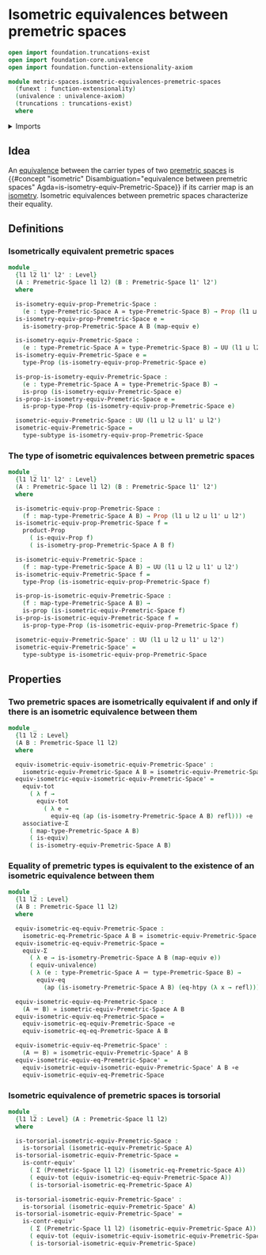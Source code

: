 # Isometric equivalences between premetric spaces

```agda
open import foundation.truncations-exist
open import foundation-core.univalence
open import foundation.function-extensionality-axiom

module metric-spaces.isometric-equivalences-premetric-spaces
  (funext : function-extensionality)
  (univalence : univalence-axiom)
  (truncations : truncations-exist)
  where
```

<details><summary>Imports</summary>

```agda
open import foundation.action-on-identifications-functions
open import foundation.contractible-types funext univalence
open import foundation.dependent-pair-types
open import foundation.dependent-products-contractible-types funext
open import foundation.dependent-products-propositions funext
open import foundation.equivalences funext
open import foundation.function-extensionality funext
open import foundation.function-types funext
open import foundation.functoriality-dependent-pair-types funext
open import foundation.identity-types funext
open import foundation.propositions funext univalence
open import foundation.subtypes funext univalence truncations
open import foundation.torsorial-type-families funext univalence truncations
open import foundation.transport-along-identifications
open import foundation.type-arithmetic-dependent-pair-types
open import foundation.univalence funext univalence
open import foundation.universe-levels

open import metric-spaces.equality-of-premetric-spaces funext univalence truncations
open import metric-spaces.isometries-premetric-spaces funext univalence truncations
open import metric-spaces.premetric-spaces funext univalence truncations
```

</details>

## Idea

An [equivalence](foundation.equivalences.md) between the carrier types of two
[premetric spaces](metric-spaces.premetric-spaces.md) is
{{#concept "isometric" Disambiguation="equivalence between premetric spaces" Agda=is-isometry-equiv-Premetric-Space}}
if its carrier map is an
[isometry](metric-spaces.isometries-premetric-spaces.md). Isometric equivalences
between premetric spaces characterize their equality.

## Definitions

### Isometrically equivalent premetric spaces

```agda
module _
  {l1 l2 l1' l2' : Level}
  (A : Premetric-Space l1 l2) (B : Premetric-Space l1' l2')
  where

  is-isometry-equiv-prop-Premetric-Space :
    (e : type-Premetric-Space A ≃ type-Premetric-Space B) → Prop (l1 ⊔ l2 ⊔ l2')
  is-isometry-equiv-prop-Premetric-Space e =
    is-isometry-prop-Premetric-Space A B (map-equiv e)

  is-isometry-equiv-Premetric-Space :
    (e : type-Premetric-Space A ≃ type-Premetric-Space B) → UU (l1 ⊔ l2 ⊔ l2')
  is-isometry-equiv-Premetric-Space e =
    type-Prop (is-isometry-equiv-prop-Premetric-Space e)

  is-prop-is-isometry-equiv-Premetric-Space :
    (e : type-Premetric-Space A ≃ type-Premetric-Space B) →
    is-prop (is-isometry-equiv-Premetric-Space e)
  is-prop-is-isometry-equiv-Premetric-Space e =
    is-prop-type-Prop (is-isometry-equiv-prop-Premetric-Space e)

  isometric-equiv-Premetric-Space : UU (l1 ⊔ l2 ⊔ l1' ⊔ l2')
  isometric-equiv-Premetric-Space =
    type-subtype is-isometry-equiv-prop-Premetric-Space
```

### The type of isometric equivalences between premetric spaces

```agda
module _
  {l1 l2 l1' l2' : Level}
  (A : Premetric-Space l1 l2) (B : Premetric-Space l1' l2')
  where

  is-isometric-equiv-prop-Premetric-Space :
    (f : map-type-Premetric-Space A B) → Prop (l1 ⊔ l2 ⊔ l1' ⊔ l2')
  is-isometric-equiv-prop-Premetric-Space f =
    product-Prop
      ( is-equiv-Prop f)
      ( is-isometry-prop-Premetric-Space A B f)

  is-isometric-equiv-Premetric-Space :
    (f : map-type-Premetric-Space A B) → UU (l1 ⊔ l2 ⊔ l1' ⊔ l2')
  is-isometric-equiv-Premetric-Space f =
    type-Prop (is-isometric-equiv-prop-Premetric-Space f)

  is-prop-is-isometric-equiv-Premetric-Space :
    (f : map-type-Premetric-Space A B) →
    is-prop (is-isometric-equiv-Premetric-Space f)
  is-prop-is-isometric-equiv-Premetric-Space f =
    is-prop-type-Prop (is-isometric-equiv-prop-Premetric-Space f)

  isometric-equiv-Premetric-Space' : UU (l1 ⊔ l2 ⊔ l1' ⊔ l2')
  isometric-equiv-Premetric-Space' =
    type-subtype is-isometric-equiv-prop-Premetric-Space
```

## Properties

### Two premetric spaces are isometrically equivalent if and only if there is an isometric equivalence between them

```agda
module _
  {l1 l2 : Level}
  (A B : Premetric-Space l1 l2)
  where

  equiv-isometric-equiv-isometric-equiv-Premetric-Space' :
    isometric-equiv-Premetric-Space A B ≃ isometric-equiv-Premetric-Space' A B
  equiv-isometric-equiv-isometric-equiv-Premetric-Space' =
    equiv-tot
      ( λ f →
        equiv-tot
          ( λ e →
            equiv-eq (ap (is-isometry-Premetric-Space A B) refl))) ∘e
    associative-Σ
      ( map-type-Premetric-Space A B)
      ( is-equiv)
      ( is-isometry-equiv-Premetric-Space A B)
```

### Equality of premetric types is equivalent to the existence of an isometric equivalence between them

```agda
module _
  {l1 l2 : Level}
  (A B : Premetric-Space l1 l2)
  where

  equiv-isometric-eq-equiv-Premetric-Space :
    isometric-eq-Premetric-Space A B ≃ isometric-equiv-Premetric-Space A B
  equiv-isometric-eq-equiv-Premetric-Space =
    equiv-Σ
      ( λ e → is-isometry-Premetric-Space A B (map-equiv e))
      ( equiv-univalence)
      ( λ (e : type-Premetric-Space A ＝ type-Premetric-Space B) →
        equiv-eq
          (ap (is-isometry-Premetric-Space A B) (eq-htpy (λ x → refl))))

  equiv-isometric-equiv-eq-Premetric-Space :
    (A ＝ B) ≃ isometric-equiv-Premetric-Space A B
  equiv-isometric-equiv-eq-Premetric-Space =
    equiv-isometric-eq-equiv-Premetric-Space ∘e
    equiv-isometric-eq-eq-Premetric-Space A B

  equiv-isometric-equiv-eq-Premetric-Space' :
    (A ＝ B) ≃ isometric-equiv-Premetric-Space' A B
  equiv-isometric-equiv-eq-Premetric-Space' =
    equiv-isometric-equiv-isometric-equiv-Premetric-Space' A B ∘e
    equiv-isometric-equiv-eq-Premetric-Space
```

### Isometric equivalence of premetric spaces is torsorial

```agda
module _
  {l1 l2 : Level} (A : Premetric-Space l1 l2)
  where

  is-torsorial-isometric-equiv-Premetric-Space :
    is-torsorial (isometric-equiv-Premetric-Space A)
  is-torsorial-isometric-equiv-Premetric-Space =
    is-contr-equiv'
      ( Σ (Premetric-Space l1 l2) (isometric-eq-Premetric-Space A))
      ( equiv-tot (equiv-isometric-eq-equiv-Premetric-Space A))
      ( is-torsorial-isometric-eq-Premetric-Space A)

  is-torsorial-isometric-equiv-Premetric-Space' :
    is-torsorial (isometric-equiv-Premetric-Space' A)
  is-torsorial-isometric-equiv-Premetric-Space' =
    is-contr-equiv'
      ( Σ (Premetric-Space l1 l2) (isometric-equiv-Premetric-Space A))
      ( equiv-tot (equiv-isometric-equiv-isometric-equiv-Premetric-Space' A))
      ( is-torsorial-isometric-equiv-Premetric-Space)
```
